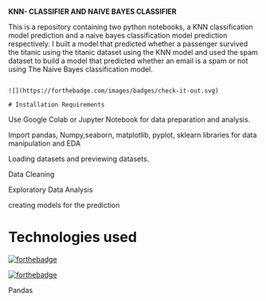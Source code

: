 **KNN- CLASSIFIER AND NAIVE BAYES CLASSIFIER**

This is a repository containing two python notebooks, a KNN classification model prediction and a naive bayes classification model prediction respectively. I built a model that predicted whether a passenger survived the titanic using the titanic dataset using the KNN model and used the spam dataset to build a model that predicted whether an email is a spam or not using The Naive Bayes classification model.
```
  
![](https://forthebadge.com/images/badges/check-it-out.svg)

# Installation Requirements
```
  

Use Google Colab or Jupyter Notebook for data preparation and analysis.

Import pandas, Numpy,seaborn, matplotlib, pyplot, sklearn
libraries for data manipulation and EDA

Loading datasets and previewing datasets.

Data Cleaning

Exploratory Data Analysis

creating models for the prediction

# Technologies used

[![forthebadge](https://forthebadge.com/images/badges/made-with-python.svg)](https://forthebadge.com) 

[![forthebadge](https://forthebadge.com/images/badges/uses-git.svg)](https://forthebadge.com)

Pandas

